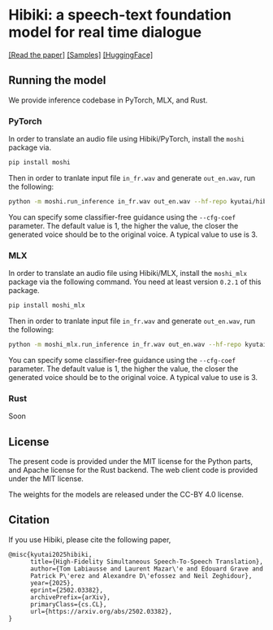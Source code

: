 # Hibiki: a speech-text foundation model for real time dialogue

[[Read the paper]][hibiki]
[[Samples]](https://huggingface.co/spaces/kyutai/hibiki-samples)
[[HuggingFace]](https://huggingface.co/kmhf/hibiki-2b-pytorch-bf16)

## Running the model

We provide inference codebase in PyTorch, MLX, and Rust.

### PyTorch

In order to translate an audio file using Hibiki/PyTorch, install the
`moshi` package via.
```bash
pip install moshi
```

Then in order to tranlate input file `in_fr.wav` and generate `out_en.wav`, run
the following:
```bash
python -m moshi.run_inference in_fr.wav out_en.wav --hf-repo kyutai/hibiki-1b-pytorch-bf16
```

You can specify some classifier-free guidance using the `--cfg-coef` parameter.
The default value is 1, the higher the value, the closer the generated voice
should be to the original voice. A typical value to use is 3. 

### MLX

In order to translate an audio file using Hibiki/MLX, install the
`moshi_mlx` package via the following command. You need at least version `0.2.1`
of this package.

```bash
pip install moshi_mlx
```

Then in order to tranlate input file `in_fr.wav` and generate `out_en.wav`, run
the following:
```bash
python -m moshi_mlx.run_inference in_fr.wav out_en.wav --hf-repo kyutai/hibiki-1b-mlx-bf16
```

You can specify some classifier-free guidance using the `--cfg-coef` parameter.
The default value is 1, the higher the value, the closer the generated voice
should be to the original voice. A typical value to use is 3. 

### Rust

Soon

## License

The present code is provided under the MIT license for the Python parts, and Apache license for the Rust backend.
The web client code is provided under the MIT license.

The weights for the models are released under the CC-BY 4.0 license.

## Citation

If you use Hibiki, please cite the following paper,

```
@misc{kyutai2025hibiki,
      title={High-Fidelity Simultaneous Speech-To-Speech Translation}, 
      author={Tom Labiausse and Laurent Mazar\'e and Edouard Grave and
      Patrick P\'erez and Alexandre D\'efossez and Neil Zeghidour},
      year={2025},
      eprint={2502.03382},
      archivePrefix={arXiv},
      primaryClass={cs.CL},
      url={https://arxiv.org/abs/2502.03382}, 
}
```



[hibiki]: https://arxiv.org/abs/2502.03382
